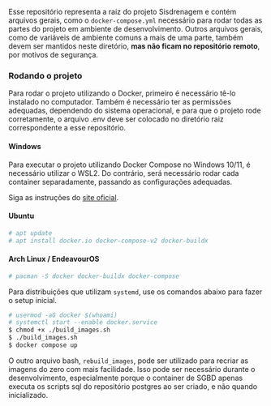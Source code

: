Esse repositório representa a raiz do projeto Sisdrenagem e contém arquivos
gerais, como o `docker-compose.yml` necessário para rodar todas as partes do
projeto em ambiente de desenvolvimento. Outros arquivos gerais, como de
variáveis de ambiente comuns a mais de uma parte, também devem ser mantidos
neste diretório, **mas não ficam no repositório remoto**, por motivos de
segurança.

### Rodando o projeto
Para rodar o projeto utilizando o Docker, primeiro é necessário tê-lo instalado
no computador. Também é necessário ter as permissões adequadas, dependendo do
sistema operacional, e para que o projeto rode corretamente, o arquivo .env deve
ser colocado no diretório raiz correspondente a esse repositório.

#### Windows
Para executar o projeto utilizando Docker Compose no Windows 10/11, é necessário
utilizar o WSL2. Do contrário, será necessário rodar cada container
separadamente, passando as configurações adequadas.

Siga as instruções do [site oficial](https://docs.docker.com/desktop/install/windows-install/#install-docker-desktop-on-windows).

#### Ubuntu
```bash
# apt update
# apt install docker.io docker-compose-v2 docker-buildx
```

#### Arch Linux / EndeavourOS
```bash
# pacman -S docker docker-buildx docker-compose
```

Para distribuições que utilizam `systemd`, use os comandos abaixo para fazer o
setup inicial.
```bash
# usermod -aG docker $(whoami)
# systemctl start --enable docker.service
$ chmod +x ./build_images.sh
$ ./build_images.sh
$ docker compose up
```

O outro arquivo bash, `rebuild_images`, pode ser utilizado para recriar as
imagens do zero com mais facilidade. Isso pode ser necessário durante o
desenvolvimento, especialmente porque o container de SGBD apenas executa os
scripts sql do repositório postgres ao ser criado, e não quando inicializado. 
